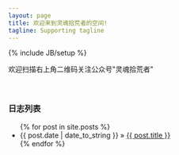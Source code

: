 ```yaml
---
layout: page
title: 欢迎来到灵魂拾荒者的空间!
tagline: Supporting tagline
---
```

{% include JB/setup %}
<div>
欢迎扫描右上角二维码关注公众号"灵魂拾荒者"
<br>
<br>
<br>
<h3>日志列表</h3>

<ul class="posts">
  {% for post in site.posts %}
    <li><span>{{ post.date | date_to_string }}</span> &raquo; <a href="{{ BASE_PATH }}{{ post.url }}">{{ post.title }}</a></li>
  {% endfor %}
</ul>
</div>
